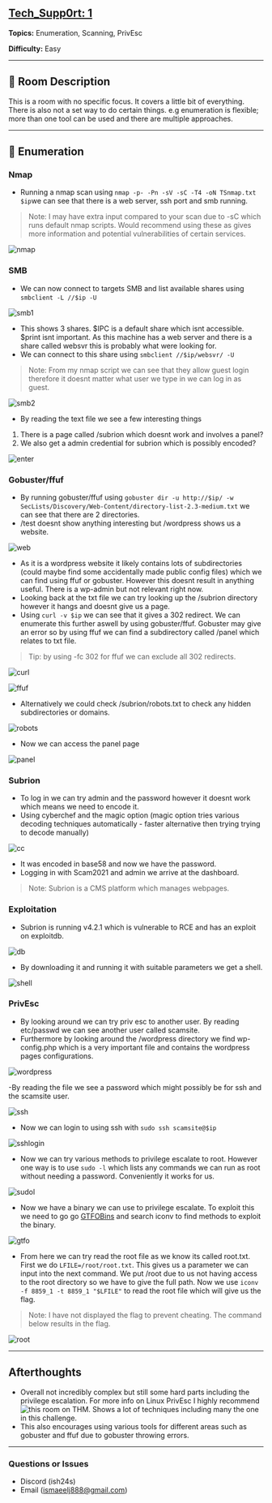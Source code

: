 ## [Tech_Supp0rt: 1](https://tryhackme.com/room/techsupp0rt1)

**Topics:** Enumeration, Scanning, PrivEsc

**Difficulty:** Easy

---

## 📝 Room Description
This is a room with no specific focus. It covers a little bit of everything. There is also not a set way to do certain things. e.g enumeration is flexible; more than one tool can be used and there are multiple approaches. 


---

## 🔎 Enumeration
### Nmap
- Running a nmap scan using `nmap -p- -Pn -sV -sC -T4 -oN TSnmap.txt $ip`we can see that there is a web server, ssh port and smb running.
> Note: I may have extra input compared to your scan due to -sC which runs default nmap scripts. Would recommend using these as gives more information and potential vulnerabilities of certain services.

![nmap](../images/Tech%20Support/nmap.png)

### SMB
- We can now connect to targets SMB and list available shares using `smbclient -L //$ip -U`

![smb1](../images/Tech%20Support/smbclient.png)

- This shows 3 shares. $IPC is a default share which isnt accessible. $print isnt important. As this machine has a web server and there is a share called websvr this is probably what were looking for.
- We can connect to this share using `smbclient //$ip/websvr/ -U`
> Note: From my nmap script we can see that they allow guest login therefore it doesnt matter what user we type in we can log in as guest.

![smb2](../images/Tech%20Support/smbclien2.png)

- By reading the text file we see a few interesting things
1. There is a page called /subrion which doesnt work and involves a panel?
2. We also get a admin credential for subrion which is possibly encoded?

![enter](../images/Tech%20Support/entertxt.png)

### Gobuster/ffuf
- By running gobuster/ffuf using `gobuster dir -u http://$ip/ -w SecLists/Discovery/Web-Content/directory-list-2.3-medium.txt` we can see that there are 2 directories.
- /test doesnt show anything interesting but /wordpress shows us a website.
 
![web](../images/Tech%20Support/subrion.png)
 
- As it is a wordpress website it likely contains lots of subdirectories (could maybe find some accidentally made public config files)  which we can find using ffuf or gobuster. However this doesnt result in anything useful. There is a wp-admin but not relevant right now.
- Looking back at the txt file we can try looking up the /subrion directory however it hangs and doesnt give us a page.
- Using `curl -v $ip` we can see that it gives a 302 redirect. We can enumerate this further aswell by using gobuster/ffuf. Gobuster may give an error so by using ffuf we can find a subdirectory called /panel which relates to txt file.
> Tip: by using -fc 302 for ffuf we can exclude all 302 redirects.

![curl](../images/Tech%20Support/curl302.png)

![ffuf](../images/Tech%20Support/ffuf.png)

- Alternatively we could check /subrion/robots.txt to check any hidden subdirectories or domains.

![robots](../images/Tech%20Support/robotstxt.png)

- Now we can access the panel page

![panel](../images/Tech%20Support/panel.png)


### Subrion
- To log in we can try admin and the password however it doesnt work which means we need to encode it.
- Using cyberchef and the magic option (magic option tries various decoding techniques automatically - faster alternative then trying trying to decode manually)

![cc](../images/Tech%20Support/cc.png)

- It was encoded in base58 and now we have the password.
- Logging in with Scam2021 and admin we arrive at the dashboard.
> Note: Subrion is a CMS platform which manages webpages.

### Exploitation
- Subrion is running v4.2.1 which is vulnerable to RCE and has an exploit on exploitdb.

![db](../images/Tech%20Support/exploitdb.png)

- By downloading it and running it with suitable parameters we get a shell.

![shell](../images/Tech%20Support/shell1.png)

### PrivEsc
- By looking around we can try priv esc to another user. By reading etc/passwd we can see another user called scamsite.
- Furthermore by looking around the /wordpress directory we find wp-config.php which is a very important file and contains the wordpress pages configurations.

![wordpress](../images/Tech%20Support/wordpress.png)

-By reading the file we see a password which might possibly be for ssh and the scamsite user.

![ssh](../images/Tech%20Support/sshpass.png)

- Now we can login to using ssh with `sudo ssh scamsite@$ip`

![sshlogin](../images/Tech%20Support/sshlogin.png)

- Now we can try various methods to privilege escalate to root. However one way is to use `sudo -l` which lists any commands we can run as root without needing a password. Conveniently it works for us.

![sudol](../images/Tech%20Support/sudol.png)

- Now we have a binary we can use to privilege escalate. To exploit this we need to go go [GTFOBins](https://gtfobins.github.io/) and search iconv to find methods to exploit the binary.

![gtfo](../images/Tech%20Support/bins.png)

- From here we can try read the root file as we know its called root.txt. First we do `LFILE=/root/root.txt`. This gives us a parameter we can input into the next command. We put /root due to us not having access to the root directory so we have to give the full path. Now we use `iconv -f 8859_1 -t 8859_1 "$LFILE"` to read the root file which will give us the flag.
> Note: I have not displayed the flag to prevent cheating. The command below results in the flag.

![root](../images/Tech%20Support/root.png)

---

## Afterthoughts
- Overall not incredibly complex but still some hard parts including the privilege escalation. For more info on Linux PrivEsc I highly recommend ![this](https://tryhackme.com/room/linprivesc) room on THM. Shows a lot of techniques including many the one in this challenge.
- This also encourages using various tools for different areas such as gobuster and ffuf due to gobuster throwing errors.

---

### Questions or Issues
- Discord (ish24s)
- Email (ismaeelj888@gmail.com)
